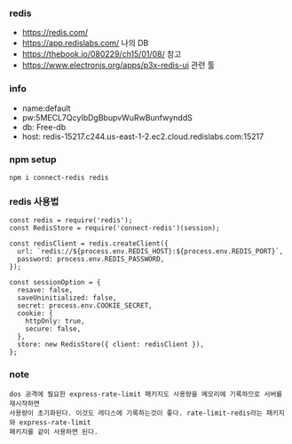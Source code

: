 ### redis
- https://redis.com/
- https://app.redislabs.com/ 나의 DB
- https://thebook.io/080229/ch15/01/08/ 참고
- https://www.electronjs.org/apps/p3x-redis-ui 관련 툴

### info
- name:default
- pw:5MECL7QcyIbDgBbupvWuRwBunfwynddS
- db: Free-db
- host: redis-15217.c244.us-east-1-2.ec2.cloud.redislabs.com:15217

### npm setup
`npm i connect-redis redis`

### redis 사용법
```
const redis = require('redis');
const RedisStore = require('connect-redis')(session);

const redisClient = redis.createClient({
  url: `redis://${process.env.REDIS_HOST}:${process.env.REDIS_PORT}`,
  password: process.env.REDIS_PASSWORD,
});

const sessionOption = {
  resave: false,
  saveUninitialized: false,
  secret: process.env.COOKIE_SECRET,
  cookie: {
    httpOnly: true,
    secure: false,
  },
  store: new RedisStore({ client: redisClient }),
};

```

### note
```
dos 공격에 필요한 express-rate-limit 패키지도 사용량을 메모리에 기록하므로 서버를 재시작하면
사용량이 초기화된다. 이것도 레디스에 기록하는것이 좋다. rate-limit-redis라는 패키지와 express-rate-limit
패키지를 같이 사용하면 된다.
```